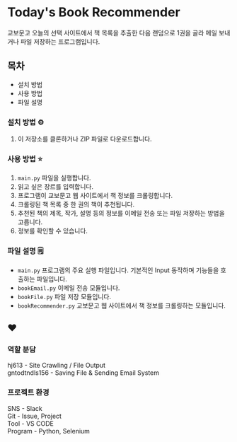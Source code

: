 # Today's Book Recommender

교보문고 오늘의 선택 사이트에서 책 목록을 추출한 다음 랜덤으로 1권을 골라 메일 보내거나 파일 저장하는 프로그램입니다.

## 목차

- 설치 방법
- 사용 방법
- 파일 설명

### 설치 방법 ⚙️

1. 이 저장소를 클론하거나 ZIP 파일로 다운로드합니다.

### 사용 방법 ⭐

1. `main.py` 파일을 실행합니다.
2. 읽고 싶은 장르를 입력합니다. 
3. 프로그램이 교보문고 웹 사이트에서 책 정보를 크롤링합니다.
4. 크롤링된 책 목록 중 한 권의 책이 추천됩니다.
5. 추천된 책의 제목, 작가, 설명 등의 정보를 이메일 전송 또는 파일 저장하는 방법을 고릅니다.
6. 정보를 확인할 수 있습니다.

### 파일 설명 🗒️

- `main.py` 프로그램의 주요 실행 파일입니다. 기본적인 Input 동작하며 기능들을 호출하는 파일입니다.
- `bookEmail.py` 이메일 전송 모듈입니다.
- `bookFile.py` 파일 저장 모듈입니다.
- `bookRecommender.py` 교보문고 웹 사이트에서 책 정보를 크롤링하는 모듈입니다.

## ❤️

### 역할 분담

hj613 - Site Crawling / File Output  
gntodtndls156 - Saving File & Sending Email System

### 프로젝트 환경

SNS - Slack  
Git - Issue, Project  
Tool - VS CODE  
Program - Python, Selenium
